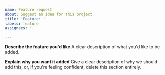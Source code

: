 ```yaml
---
name: Feature request
about: Suggest an idea for this project
title: 'Feature: '
labels: feature
assignees: ''

---
```


**Describe the feature you'd like**
A clear description of what you'd like to be added.

**Explain why you want it added**
Give a clear description of why we should add this, or, if you're feeling confident, delete this section entirely.
